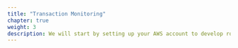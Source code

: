 ```yaml
---
title: "Transaction Monitoring"
chapter: true
weight: 3
description: We will start by setting up your AWS account to develop robot applications with AWS RoboMaker. 
---
```


